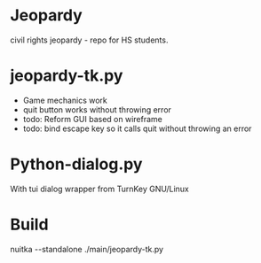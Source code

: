# Jeopardy

civil rights jeopardy - repo for HS students.

# jeopardy-tk.py 

* Game mechanics work
* quit button works without throwing error
* todo: Reform GUI based on wireframe
* todo: bind escape key so it calls quit without throwing an error

# Python-dialog.py

With tui dialog wrapper from TurnKey GNU/Linux

# Build
nuitka --standalone ./main/jeopardy-tk.py
